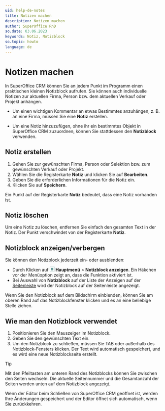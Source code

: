```yaml
---
uid: help-de-notes
title: Notizen machen
description: Notizen machen
author: SuperOffice RnD
so.date: 03.06.2023
keywords: Notiz, Notizblock
so.topic: howto
language: de
---
```


# Notizen machen

In SuperOffice CRM können Sie an jedem Punkt im Programm einen praktischen kleinen Notizblock aufrufen. Sie können auch individuelle Notizen zur aktuellen Firma, Person bzw. dem aktuellen Verkauf oder Projekt anhängen.

* Um einen wichtigen Kommentar an etwas Bestimmtes anzuhängen, z. B. an eine Firma, müssen Sie eine **Notiz** erstellen.

* Um eine Notiz hinzuzufügen, ohne ihr ein bestimmtes Objekt in SuperOffice CRM zuzuordnen, können Sie stattdessen den **Notizblock** verwenden.

## Notiz erstellen

1. Gehen Sie zur gewünschten Firma, Person oder Selektion bzw. zum gewünschten Verkauf oder Projekt.
2. Wählen Sie die Registerkarte **Notiz** und klicken Sie auf **Bearbeiten**.
3. Geben Sie die erforderlichen Informationen für die Notiz ein.
4. Klicken Sie auf **Speichern**.

Ein Punkt auf der Registerkarte **Notiz** bedeutet, dass eine Notiz vorhanden ist.

## Notiz löschen

Um eine Notiz zu löschen, entfernen Sie einfach den gesamten Text in der Notiz. Der Punkt verschwindet von der Registerkarte **Notiz**.

## Notizblock anzeigen/verbergen

Sie können den Notizblock jederzeit ein- oder ausblenden:

* Durch Klicken auf ![Symbol][img1] **Hauptmenü** &gt; **Notizblock anzeigen**. Ein Häkchen vor der Menüoption zeigt an, dass die Funktion aktiviert ist.
* Bei Auswahl von **Notizblock** auf der Liste der Anzeigen auf der [Seitenleiste][1] wird der Notizblock auf der Seitenleiste angezeigt.

Wenn Sie den Notizblock auf dem Bildschirm einblenden, können Sie am oberen Rand auf das Notizblockfenster klicken und es an eine beliebige Stelle ziehen.

## Wie man den Notizblock verwendet

1. Positionieren Sie den Mauszeiger im Notizblock.
2. Geben Sie den gewünschten Text ein.
3. Um den Notizblock zu schließen, müssen Sie TAB oder außerhalb des Notizblock-Fensters klicken. Der Text wird automatisch gespeichert, und es wird eine neue Notizblockseite erstellt.

> [!TIP]
> Mit den Pfeiltasten am unteren Rand des Notizblocks können Sie zwischen den Seiten wechseln. Die aktuelle Seitennummer und die Gesamtanzahl der Seiten werden unten auf dem Notizblock angezeigt.

Wenn der Editor beim Schließen von SuperOffice CRM geöffnet ist, werden Ihre Änderungen gespeichert und der Editor öffnet sich automatisch, wenn Sie zurückkehren.

<!-- Referenced links -->
[1]: ../getting-started/main-screen/side-panel.md

<!-- Referenced images -->
[img1]: ../../../media/icons/main-menu-small.png
